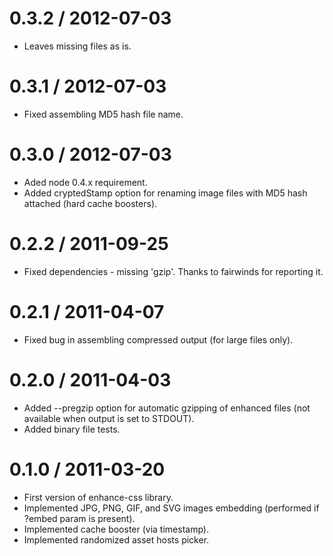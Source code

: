 0.3.2 / 2012-07-03
==================

  * Leaves missing files as is.

0.3.1 / 2012-07-03
==================

  * Fixed assembling MD5 hash file name.

0.3.0 / 2012-07-03
==================

  * Aded node 0.4.x requirement.
  * Added cryptedStamp option for renaming image files with MD5 hash attached (hard cache boosters).

0.2.2 / 2011-09-25
==================

  * Fixed dependencies - missing 'gzip'. Thanks to fairwinds for reporting it.

0.2.1 / 2011-04-07
==================

  * Fixed bug in assembling compressed output (for large files only).

0.2.0 / 2011-04-03
==================

  * Added --pregzip option for automatic gzipping of enhanced files (not available when output is set to STDOUT).
  * Added binary file tests.

0.1.0 / 2011-03-20
==================

  * First version of enhance-css library.
  * Implemented JPG, PNG, GIF, and SVG images embedding (performed if ?embed param is present).
  * Implemented cache booster (via timestamp).
  * Implemented randomized asset hosts picker.